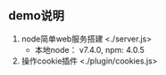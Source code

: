## demo说明
1. node简单web服务搭建 <./server.js>
    - 本地node： v7.4.0, npm: 4.0.5
2. 操作cookie插件 <./plugin/cookies.js>
    